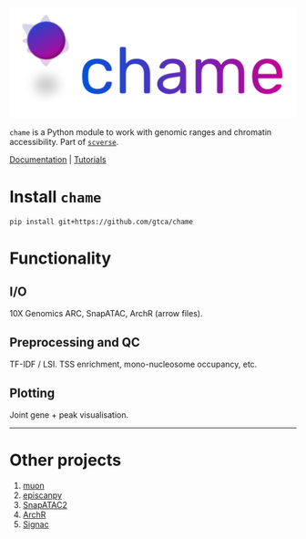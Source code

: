 <img src="./docs/img/chame_logo.svg" data-canonical-src="./docs/img/chame_logo.svg" width="700"/>

`chame` is a Python module to work with genomic ranges and chromatin accessibility.
Part of [`scverse`](scverse.org).

[Documentation](https://gtca.github.io/chame) | [Tutorials](https://chame-tutorials.readthedocs.io/)

# Install `chame`

```
pip install git+https://github.com/gtca/chame
```

# Functionality

## I/O

10X Genomics ARC, SnapATAC, ArchR (arrow files).

## Preprocessing and QC

TF-IDF / LSI. TSS enrichment, mono-nucleosome occupancy, etc.

## Plotting

Joint gene + peak visualisation.

---

# Other projects

1. [muon](https://github.com/scverse/muon)
1. [episcanpy](https://github.com/colomemaria/epiScanpy)
1. [SnapATAC2](https://github.com/kaizhang/SnapATAC2)
1. [ArchR](https://www.archrproject.com/)
1. [Signac](https://satijalab.org/signac/)

